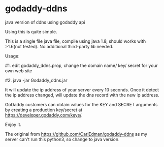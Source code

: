 # godaddy-ddns
java version of ddns using godaddy api


Using this is quite simple.

This is a single file java file, compile using java 1.8, should works with >1.6(not tested). 
No additional third-party lib needed.

Usage:

#1. edit godaddy_ddns.prop, change the domain name/ key/ secret for your own web site

#2. java -jar Godaddy_ddns.jar 

It will update the ip address of your server every 10 seconds.
Once it detect the ip address changed, will update the dns record with the new ip address.

GoDaddy customers can obtain values for the KEY and SECRET arguments by creating a production key/secret at https://developer.godaddy.com/keys/.


Enjoy it.

The original from https://github.com/CarlEdman/godaddy-ddns as my server can't run this python3, so change to java version.


